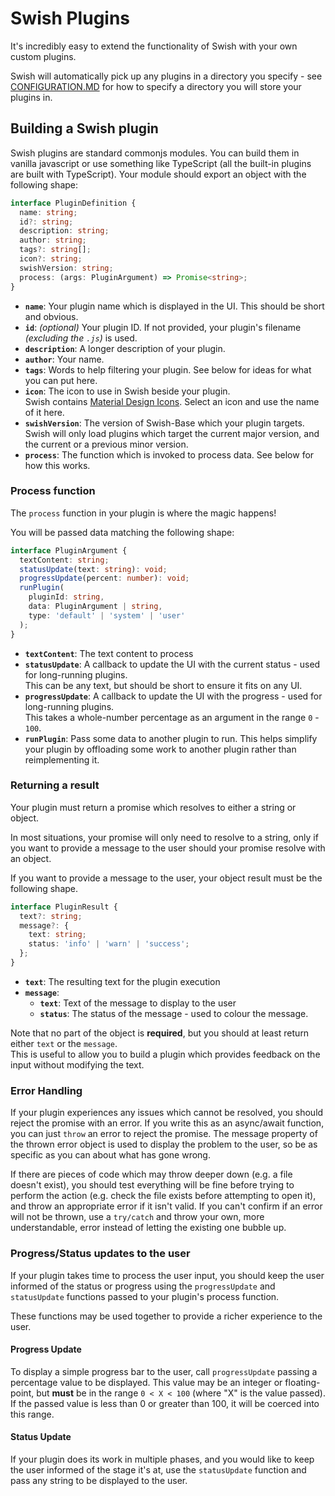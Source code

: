 # Swish Plugins

It's incredibly easy to extend the functionality of Swish with your own custom plugins.

Swish will automatically pick up any plugins in a directory you specify - see [CONFIGURATION.MD](CONFIGURATION.MD) for how to specify a directory you will store your plugins in.

## Building a Swish plugin

Swish plugins are standard commonjs modules. You can build them in vanilla javascript or use something like TypeScript (all the built-in plugins are built with TypeScript). Your module should export an object with the following shape:

```typescript
interface PluginDefinition {
  name: string;
  id?: string;
  description: string;
  author: string;
  tags?: string[];
  icon?: string;
  swishVersion: string;
  process: (args: PluginArgument) => Promise<string>;
}
```

- **`name`**: Your plugin name which is displayed in the UI. This should be short and obvious.
- **`id`**: _(optional)_ Your plugin ID. If not provided, your plugin's filename _(excluding the `.js`)_ is used.
- **`description`**: A longer description of your plugin.
- **`author`**: Your name.
- **`tags`**: Words to help filtering your plugin. See below for ideas for what you can put here.
- **`icon`**: The icon to use in Swish beside your plugin.  
   Swish contains [Material Design Icons](https://material.io/resources/icons/?style=baseline). Select an icon and use the name of it here.
- **`swishVersion`**: The version of Swish-Base which your plugin targets.  
  Swish will only load plugins which target the current major version, and the current or a previous minor version.
- **`process`**: The function which is invoked to process data. See below for how this works.

### Process function

The `process` function in your plugin is where the magic happens!

You will be passed data matching the following shape:

```typescript
interface PluginArgument {
  textContent: string;
  statusUpdate(text: string): void;
  progressUpdate(percent: number): void;
  runPlugin(
    pluginId: string,
    data: PluginArgument | string,
    type: 'default' | 'system' | 'user'
  );
}
```

- **`textContent`**: The text content to process
- **`statusUpdate`**: A callback to update the UI with the current status - used for long-running plugins.  
  This can be any text, but should be short to ensure it fits on any UI.
- **`progressUpdate`**: A callback to update the UI with the progress - used for long-running plugins.  
  This takes a whole-number percentage as an argument in the range `0` - `100`.
- **`runPlugin`**: Pass some data to another plugin to run.
  This helps simplify your plugin by offloading some work to another plugin rather than reimplementing it.

### Returning a result

Your plugin must return a promise which resolves to either a string or object.

In most situations, your promise will only need to resolve to a string, only if you want to provide a message to the user should your promise resolve with an object.

If you want to provide a message to the user, your object result must be the following shape.

```typescript
interface PluginResult {
  text?: string;
  message?: {
    text: string;
    status: 'info' | 'warn' | 'success';
  };
}
```

- **`text`**: The resulting text for the plugin execution
- **`message`**:
  - **`text`**: Text of the message to display to the user
  - **`status`**: The status of the message - used to colour the message.

Note that no part of the object is **required**, but you should at least return either `text` or the `message`.  
This is useful to allow you to build a plugin which provides feedback on the input without modifying the text.

### Error Handling

If your plugin experiences any issues which cannot be resolved, you should reject the promise with an error. If you write this as an async/await function, you can just `throw` an error to reject the promise. The message property of the thrown error object is used to display the problem to the user, so be as specific as you can about what has gone wrong.

If there are pieces of code which may throw deeper down (e.g. a file doesn't exist), you should test everything will be fine before trying to perform the action (e.g. check the file exists before attempting to open it), and throw an appropriate error if it isn't valid. If you can't confirm if an error will not be thrown, use a `try/catch` and throw your own, more understandable, error instead of letting the existing one bubble up.

### Progress/Status updates to the user

If your plugin takes time to process the user input, you should keep the user informed of the status or progress using the `progressUpdate` and `statusUpdate` functions passed to your plugin's process function.

These functions may be used together to provide a richer experience to the user.

#### Progress Update

To display a simple progress bar to the user, call `progressUpdate` passing a percentage value to be displayed.
This value may be an integer or floating-point, but **must** be in the range `0 < X < 100` (where "X" is the value passed). If the passed value is less than 0 or greater than 100, it will be coerced into this range.

#### Status Update

If your plugin does its work in multiple phases, and you would like to keep the user informed of the stage it's at, use the `statusUpdate` function and pass any string to be displayed to the user.

###
